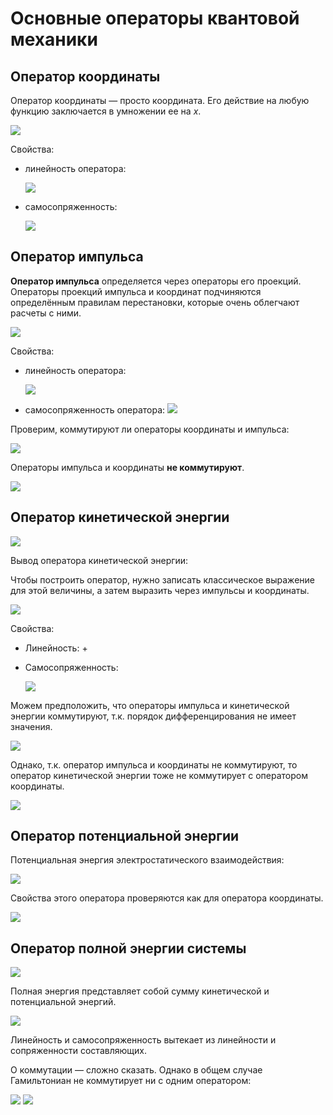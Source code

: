 # Основные операторы квантовой механики

## Оператор координаты

Оператор координаты — просто координата. Его действие на любую функцию заключается в умножении ее на *x*.

![](images/osnovnye-operatory/operatori_clip_image001.png)

Свойства:

* линейность оператора:

    ![](images/osnovnye-operatory/operatori_clip_image001_0002.png)

* самосопряженность:

    ![](images/osnovnye-operatory/operatori_clip_image001_0003.png)


## Оператор импульса

**Оператор импульса** определяется через операторы его проекций. Операторы проекций импульса и координат подчиняются определённым правилам перестановки, которые очень облегчают расчеты с ними.

![](images/osnovnye-operatory/operatori_clip_image001_0004.png)

Свойства:

* линейность оператора:

    ![](images/osnovnye-operatory/operatori_clip_image001_0009.png)

* самосопряженность оператора: ![](images/osnovnye-operatory/operatori_clip_image001_0011.png)

Проверим, коммутируют ли операторы координаты и импульса:

![](images/osnovnye-operatory/operatori_clip_image001_0014.png)

Операторы импульса и координаты **не коммутируют**.

![](images/osnovnye-operatory/operatori_clip_image001_0019.png)

## Оператор кинетической энергии

![](images/osnovnye-operatory/operatori_clip_image001_0021.png)

Вывод оператора кинетической энергии:

Чтобы построить оператор, нужно записать классическое выражение для этой величины, а затем выразить через импульсы и координаты.

![](images/osnovnye-operatory/operatori_clip_image001_0022.png)

Свойства:

* Линейность: +
* Самосопряженность:

    ![](images/osnovnye-operatory/operatori_clip_image001_0029.png)


Можем предположить, что операторы импульса и кинетической энергии коммутируют, т.к. порядок дифференцирования не имеет значения.

![](images/osnovnye-operatory/operatori_clip_image001_0035.png)

Однако, т.к. оператор импульса и координаты не коммутируют, то оператор кинетической энергии тоже не коммутирует с оператором координаты.

![](images/osnovnye-operatory/operatori_clip_image001_0036.png)

## Оператор потенциальной энергии

Потенциальная энергия электростатического взаимодействия:

![](images/osnovnye-operatory/operatori_clip_image001_0037.png)

Свойства этого оператора проверяются как для оператора координаты.

![](images/osnovnye-operatory/operatori_clip_image001_0038.png)

## Оператор полной энергии системы

![](images/osnovnye-operatory/operatori_clip_image001_0039.png)

Полная энергия представляет собой сумму кинетической и потенциальной энергий.

![](images/osnovnye-operatory/operatori_clip_image001_0040.png)

Линейность и самосопряженность вытекает из линейности и сопряженности составляющих.

О коммутации — сложно сказать. Однако в общем случае Гамильтониан не коммутирует ни с одним оператором:

![](images/osnovnye-operatory/operatori_clip_image001_0042.png) ![](images/osnovnye-operatory/operatori_clip_image001_0043.png)


